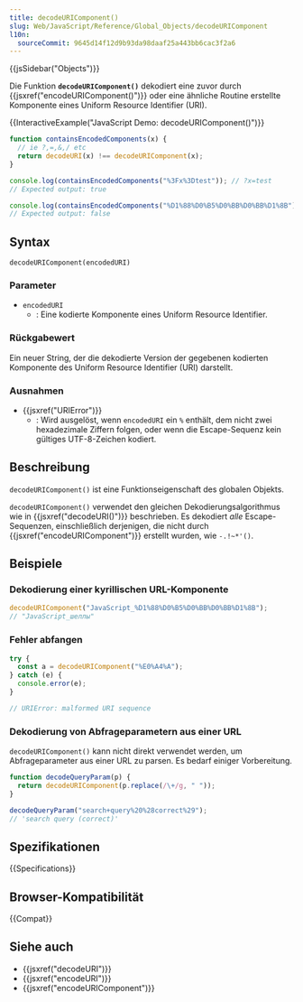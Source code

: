 ```yaml
---
title: decodeURIComponent()
slug: Web/JavaScript/Reference/Global_Objects/decodeURIComponent
l10n:
  sourceCommit: 9645d14f12d9b93da98daaf25a443bb6cac3f2a6
---
```


{{jsSidebar("Objects")}}

Die Funktion **`decodeURIComponent()`** dekodiert eine zuvor durch {{jsxref("encodeURIComponent()")}} oder eine ähnliche Routine erstellte Komponente eines Uniform Resource Identifier (URI).

{{InteractiveExample("JavaScript Demo: decodeURIComponent()")}}

```js interactive-example
function containsEncodedComponents(x) {
  // ie ?,=,&,/ etc
  return decodeURI(x) !== decodeURIComponent(x);
}

console.log(containsEncodedComponents("%3Fx%3Dtest")); // ?x=test
// Expected output: true

console.log(containsEncodedComponents("%D1%88%D0%B5%D0%BB%D0%BB%D1%8B")); // шеллы
// Expected output: false
```

## Syntax

```js-nolint
decodeURIComponent(encodedURI)
```

### Parameter

- `encodedURI`
  - : Eine kodierte Komponente eines Uniform Resource Identifier.

### Rückgabewert

Ein neuer String, der die dekodierte Version der gegebenen kodierten Komponente des Uniform Resource Identifier (URI) darstellt.

### Ausnahmen

- {{jsxref("URIError")}}
  - : Wird ausgelöst, wenn `encodedURI` ein `%` enthält, dem nicht zwei hexadezimale Ziffern folgen, oder wenn die Escape-Sequenz kein gültiges UTF-8-Zeichen kodiert.

## Beschreibung

`decodeURIComponent()` ist eine Funktionseigenschaft des globalen Objekts.

`decodeURIComponent()` verwendet den gleichen Dekodierungsalgorithmus wie in {{jsxref("decodeURI()")}} beschrieben. Es dekodiert _alle_ Escape-Sequenzen, einschließlich derjenigen, die nicht durch {{jsxref("encodeURIComponent")}} erstellt wurden, wie `-.!~*'()`.

## Beispiele

### Dekodierung einer kyrillischen URL-Komponente

```js
decodeURIComponent("JavaScript_%D1%88%D0%B5%D0%BB%D0%BB%D1%8B");
// "JavaScript_шеллы"
```

### Fehler abfangen

```js
try {
  const a = decodeURIComponent("%E0%A4%A");
} catch (e) {
  console.error(e);
}

// URIError: malformed URI sequence
```

### Dekodierung von Abfrageparametern aus einer URL

`decodeURIComponent()` kann nicht direkt verwendet werden, um Abfrageparameter aus einer URL zu parsen. Es bedarf einiger Vorbereitung.

```js
function decodeQueryParam(p) {
  return decodeURIComponent(p.replace(/\+/g, " "));
}

decodeQueryParam("search+query%20%28correct%29");
// 'search query (correct)'
```

## Spezifikationen

{{Specifications}}

## Browser-Kompatibilität

{{Compat}}

## Siehe auch

- {{jsxref("decodeURI")}}
- {{jsxref("encodeURI")}}
- {{jsxref("encodeURIComponent")}}
